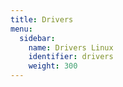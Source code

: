 ```yaml
---
title: Drivers
menu:
  sidebar:
    name: Drivers Linux
    identifier: drivers
    weight: 300
---
```


